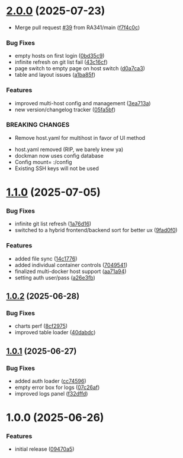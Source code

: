 # [2.0.0](https://github.com/RA341/dockman/compare/v1.1.0...v2.0.0) (2025-07-23)


* Merge pull request [#39](https://github.com/RA341/dockman/issues/39) from RA341/main ([f7f4c0c](https://github.com/RA341/dockman/commit/f7f4c0c9fc958385a6c5d673fd7cf8d93a0c4bae))


### Bug Fixes

* empty hosts on first login ([0bd35c9](https://github.com/RA341/dockman/commit/0bd35c9e26b465118719db7be22366c1ff49fc76))
* infinite refresh on git list fail ([43c16cf](https://github.com/RA341/dockman/commit/43c16cf8fcbcef7d13b70249c2b8bc922ec24287))
* page switch to empty page on host switch ([d0a7ca3](https://github.com/RA341/dockman/commit/d0a7ca35137ab2ae13551b5db7d94d9cf130ff37))
* table and layout issues ([a1ba85f](https://github.com/RA341/dockman/commit/a1ba85f98e041528e7ebd61ff2ee6bb9bdedd6e5))


### Features

* improved multi-host config and management ([3ea713a](https://github.com/RA341/dockman/commit/3ea713ae59c34f09040279bd252a66c318c5b1d1))
* new version/changelog tracker ([05fa5bf](https://github.com/RA341/dockman/commit/05fa5bf6b4b3a7b2aa3f9fc39687032d5c7f6e3f))


### BREAKING CHANGES

* Remove host.yaml for multihost in favor of UI method

- host.yaml removed (RIP, we barely knew ya)
- dockman now uses config database
- Config mount= <path to dockman config>:/config
- Existing SSH keys will not be used

# [1.1.0](https://github.com/RA341/dockman/compare/v1.0.2...v1.1.0) (2025-07-05)


### Bug Fixes

* infinite git list refresh ([1a76d16](https://github.com/RA341/dockman/commit/1a76d163622967c6eb2c8ea9464062cf33b2080b))
* switched to a hybrid frontend/backend sort for better ux ([9fad0f0](https://github.com/RA341/dockman/commit/9fad0f00c6ef6c3c34ee7efb6906404d567f6a0f))


### Features

* added file sync ([14c1776](https://github.com/RA341/dockman/commit/14c17763802c870532cab6f01bb566ad2ef802a3))
* added individual container controls ([7049541](https://github.com/RA341/dockman/commit/70495411c05ad933d016f6c6e3dddec20c47aaad))
* finalized multi-docker host support ([aa71a94](https://github.com/RA341/dockman/commit/aa71a943a66df09aeabab9c5b2dbc0b4f1a32bab))
* setting auth user/pass ([a26e3fb](https://github.com/RA341/dockman/commit/a26e3fbc97d3be9db37d675dd7ff97f7d95aa95f))

## [1.0.2](https://github.com/RA341/dockman/compare/v1.0.1...v1.0.2) (2025-06-28)


### Bug Fixes

* charts perf ([8cf2975](https://github.com/RA341/dockman/commit/8cf2975fe27e639515ba351bcec7e876a17be75a))
* improved table loader ([40dabdc](https://github.com/RA341/dockman/commit/40dabdca4726609ee6877c69ba0da31c4fa83eab))

## [1.0.1](https://github.com/RA341/dockman/compare/v1.0.0...v1.0.1) (2025-06-27)


### Bug Fixes

* added auth loader ([cc74596](https://github.com/RA341/dockman/commit/cc7459697d91ec6d76ee2bb9b6fccf5047d201f6))
* empty error box for logs ([07c26af](https://github.com/RA341/dockman/commit/07c26af61984c9a0e3f0ffd58a4943b359a87cc8))
* improved logs panel ([f32dffd](https://github.com/RA341/dockman/commit/f32dffd76910b904c50659aaf8430edc807cfc6d))

# 1.0.0 (2025-06-26)


### Features

* initial release ([09470a5](https://github.com/RA341/dockman/commit/09470a5d49f4e9fca6b69fec6d72ea98db208209))
